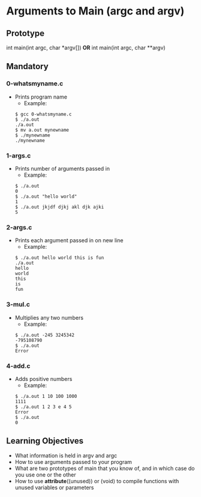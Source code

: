 # Arguments to Main (argc and argv)

## Prototype
int main(int argc, char *argv[])
**OR**
int main(int argc, char **argv)

## Mandatory

### 0-whatsmyname.c
- Prints program name
	- Example:
	```
	$ gcc 0-whatsmyname.c
	$ ./a.out
	./a.out
	$ mv a.out mynewname
	$ ./mynewname
	./mynewname
	```

### 1-args.c
- Prints number of arguments passed in
	- Example:
	```
	$ ./a.out
	0
	$ ./a.out "hello world"
	1
	$ ./a.out jkjdf djkj akl djk ajki
	5
	```

### 2-args.c
- Prints each argument passed in on new line
	- Example:
	```
	$ ./a.out hello world this is fun
	./a.out
	hello
	world
	this
	is
	fun
	```

### 3-mul.c
- Multiplies any two numbers
	- Example:
	```
	$ ./a.out -245 3245342
	-795108790
	$ ./a.out
	Error
	```

### 4-add.c
- Adds positive numbers
	- Example:
	```
	$ ./a.out 1 10 100 1000
	1111
	$ ./a.out 1 2 3 e 4 5
	Error
	$ ./a.out
	0
	```

## Learning Objectives
- What information is held in argv and argc
- How to use arguments passed to your program
- What are two prototypes of main that you know of, and in which case do you use one or the other
- How to use __attribute__((unused)) or (void) to compile functions with unused variables or parameters

